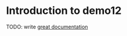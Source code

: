 # Introduction to demo12

TODO: write [great documentation](http://jacobian.org/writing/what-to-write/)
